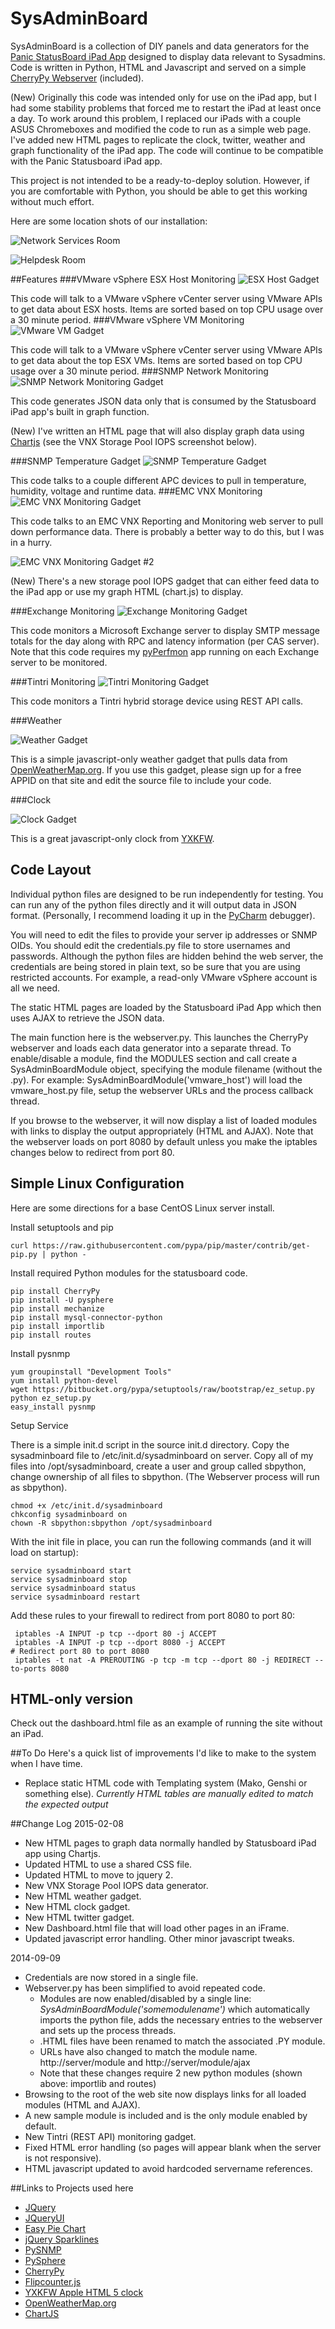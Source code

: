 SysAdminBoard
=======================

SysAdminBoard is a collection of DIY panels and data generators for the [Panic StatusBoard iPad App](http://www.panic.com/statusboard/) designed to display data relevant to Sysadmins.  Code is written in Python, HTML and Javascript and served on a simple [CherryPy Webserver](http://cherrypy.org/) (included).

(New) Originally this code was intended only for use on the iPad app, but I had some stability problems that forced me to restart the iPad at least once a day.  To work around this problem, I replaced our iPads with a couple ASUS Chromeboxes and modified the code to run as a simple web page. I've added new HTML pages to replicate the clock, twitter, weather and graph functionality of the iPad app.  The code will continue to be compatible with the Panic Statusboard iPad app.

This project is not intended to be a ready-to-deploy solution.  However, if you are comfortable with Python, you should be able to get this working without much effort.

Here are some location shots of our installation:

![Network Services Room](readme-images/location1.jpg)

![Helpdesk Room](readme-images/location2.jpg)

##Features
###VMware vSphere ESX Host Monitoring
![ESX Host Gadget](readme-images/host.png)

This code will talk to a VMware vSphere vCenter server using VMware APIs to get data about ESX hosts.  Items are sorted based on top CPU usage over a 30 minute period.
###VMware vSphere VM Monitoring
![VMware VM Gadget](readme-images/vm.png)

This code will talk to a VMware vSphere vCenter server using VMware APIs to get data about the top ESX VMs.  Items are sorted based on top CPU usage over a 30 minute period.
###SNMP Network Monitoring
![SNMP Network Monitoring Gadget](readme-images/snmp.png)

This code generates JSON data only that is consumed by the Statusboard iPad app's built in graph function.

(New) I've written an HTML page that will also display graph data using [Chartjs](http://chartjs.org/) (see the VNX Storage Pool IOPS screenshot below).

###SNMP Temperature Gadget
![SNMP Temperature Gadget](readme-images/temp.png)

This code talks to a couple different APC devices to pull in temperature, humidity, voltage and runtime data.
###EMC VNX Monitoring
![EMC VNX Monitoring Gadget](readme-images/vnx.png)

This code talks to an EMC VNX Reporting and Monitoring web server to pull down performance data.  There is probably a better way to do this, but I was in a hurry.

![EMC VNX Monitoring Gadget #2](readme-images/vnx2.png)

(New) There's a new storage pool IOPS gadget that can either feed data to the iPad app or use my graph HTML (chart.js) to display.

###Exchange Monitoring
![Exchange Monitoring Gadget](readme-images/exch.png)

This code monitors a Microsoft Exchange server to display SMTP message totals for the day along with RPC and latency information (per CAS server).  Note that this code requires my [pyPerfmon](https://github.com/flakshack/pyPerfmon) app running on each Exchange server to be monitored.

###Tintri Monitoring
![Tintri Monitoring Gadget](readme-images/tintri.png)

This code monitors a Tintri hybrid storage device using REST API calls.

###Weather

![Weather Gadget](readme-images/weather.png)

This is a simple javascript-only weather gadget that pulls data from [OpenWeatherMap.org](http://openweathermap.org).  If you use this gadget, please sign up for a free APPID on that site and edit the source file to include your code.

###Clock

![Clock Gadget](readme-images/clock.png)

This is a great javascript-only clock from [YXKFW](http://www.yxkfw.com/?p=15718).


## Code Layout
Individual python files are designed to be run independently for testing.  You can run any of the python files directly and it will output data in JSON format.  (Personally, I recommend loading it up in the [PyCharm](http://www.jetbrains.com/pycharm/) debugger).  

You will need to edit the files to provide your server ip addresses or SNMP OIDs.  You should edit the credentials.py file to store usernames and passwords.  Although the python files are hidden behind the web server, the credentials are being stored in plain text, so be sure that you are using restricted accounts.  For example, a read-only VMware vSphere account is all we need.

The static HTML pages are loaded by the Statusboard iPad App which then uses AJAX to retrieve the JSON data. 

The main function here is the webserver.py. This launches the CherryPy webserver and loads each data generator into a separate thread.  To enable/disable a module, find the MODULES section and call create a SysAdminBoardModule object, specifying the module filename (without the .py).  For example:  SysAdminBoardModule('vmware_host')  will load the vmware_host.py file, setup the webserver URLs and the process callback thread.

If you browse to the webserver, it will now display a list of loaded modules with links to display the output appropriately (HTML and AJAX).  Note that the webserver loads on port 8080 by default unless you make the iptables changes below to redirect from port 80.

## Simple Linux Configuration
Here are some directions for a base CentOS Linux server install.

Install setuptools and pip
```
curl https://raw.githubusercontent.com/pypa/pip/master/contrib/get-pip.py | python -
```

Install required Python modules for the statusboard code.
```
pip install CherryPy
pip install -U pysphere
pip install mechanize
pip install mysql-connector-python
pip install importlib
pip install routes
```

Install pysnmp
```
yum groupinstall "Development Tools"
yum install python-devel
wget https://bitbucket.org/pypa/setuptools/raw/bootstrap/ez_setup.py 
python ez_setup.py 
easy_install pysnmp
```

Setup Service

There is a simple init.d script in the source init.d directory.  Copy the sysadminboard  file to /etc/init.d/sysadminboard on server.  Copy all of my files into /opt/sysadminboard, create a user and group called sbpython, change ownership of all files to sbpython.  (The Webserver process will run as sbpython).
```
chmod +x /etc/init.d/sysadminboard
chkconfig sysadminboard on
chown -R sbpython:sbpython /opt/sysadminboard
```

With the init file in place, you can run the following commands (and it will load on startup):
```
service sysadminboard start
service sysadminboard stop
service sysadminboard status
service sysadminboard restart
```

Add these rules to your firewall to redirect from port 8080 to port 80:
```
 iptables -A INPUT -p tcp --dport 80 -j ACCEPT 
 iptables -A INPUT -p tcp --dport 8080 -j ACCEPT 
# Redirect port 80 to port 8080
 iptables -t nat -A PREROUTING -p tcp -m tcp --dport 80 -j REDIRECT --to-ports 8080
```

## HTML-only version

Check out the dashboard.html file as an example of running the site without an iPad.




##To Do
Here's a quick list of improvements I'd like to make to the system when I have time.
* Replace static HTML code with Templating system (Mako, Genshi or something else).  *Currently HTML tables are manually edited to match the expected output*


##Change Log
2015-02-08
* New HTML pages to graph data normally handled by Statusboard iPad app using Chartjs.
* Updated HTML to use a shared CSS file.
* Updated HTML to move to jquery 2.
* New VNX Storage Pool IOPS data generator.
* New HTML weather gadget.
* New HTML clock gadget.
* New HTML twitter gadget.
* New Dashboard.html file that will load other pages in an iFrame.
* Updated javascript error handling. Other minor javascript tweaks.



2014-09-09
* Credentials are now stored in a single file.
* Webserver.py has been simplified to avoid repeated code.  
	* Modules are now enabled/disabled by a single line: *SysAdminBoardModule('somemodulename')* which automatically imports the python file, adds the necessary entries to the webserver and sets up the process threads.  
	* .HTML files have been renamed to match the associated .PY module.  
	* URLs have also changed to match the module name.  http://server/module and http://server/module/ajax
	* Note that these changes require 2 new python modules (shown above: importlib and routes)
* Browsing to the root of the web site now displays links for all loaded modules (HTML and AJAX).
* A new sample module is included and is the only module enabled by default.
* New Tintri (REST API) monitoring gadget.
* Fixed HTML error handling (so pages will appear blank when the server is not responsive).
* HTML javascript updated to avoid hardcoded servername references.


##Links to Projects used here
* [JQuery](http://jquery.com/)
* [JQueryUI](http://jqueryui.com/)
* [Easy Pie Chart](http://rendro.github.io/easy-pie-chart/)
* [jQuery Sparklines](http://omnipotent.net/jquery.sparkline/#s-about)
* [PySNMP](http://pysnmp.sourceforge.net)
* [PySphere](https://code.google.com/p/pysphere/)
* [CherryPy](http://www.cherrypy.org/)
* [Flipcounter.js](http://cnanney.com/journal/code/apple-style-counter-revisited/)
* [YXKFW Apple HTML 5 clock](http://www.yxkfw.com/?p=15718)
* [OpenWeatherMap.org](http://openweathermap.org)
* [ChartJS](http://chartjs.org/)


